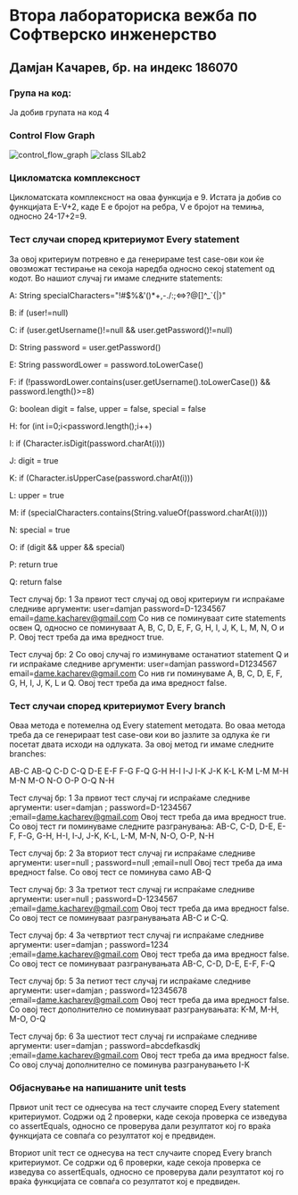 # Втора лабораториска вежба по Софтверско инженерство

## Дамјан Качарев, бр. на индекс 186070

### Група на код:
Ја добив групата на код 4

### Control Flow Graph
![control_flow_graph](https://user-images.githubusercontent.com/63473931/84256420-29f77400-ab14-11ea-80fd-f527013402c9.png)
![class SILab2](https://user-images.githubusercontent.com/63473931/84256647-7cd12b80-ab14-11ea-9fef-4beb45ebb1f5.png)

### Цикломатска комплексност
Цикломатската комплексност на оваа функција е 9. Истата ја добив со функцијата Е-V+2, каде Е е бројот на ребра, V е бројот на темиња, односно 24-17+2=9. 

### Тест случаи според критериумот  Every statement
За овој критериум потревно е да генерираме test case-ови кои ќе овозможат тестирање на секоја наредба односно секој statement од кодот.
Во нашиот случај ги имаме следните statements:

A: String specialCharacters="!#$%&'()*+,-./:;<=>?@[]^_`{|}"

B: if (user!=null)

C: if (user.getUsername()!=null && user.getPassword()!=null)

D: String password = user.getPassword()

E: String passwordLower = password.toLowerCase()

F: if (!passwordLower.contains(user.getUsername().toLowerCase()) && password.length()>=8)

G: boolean digit = false, upper = false, special = false

H: for (int i=0;i<password.length();i++)

I: if (Character.isDigit(password.charAt(i)))

J: digit = true

K: if (Character.isUpperCase(password.charAt(i)))

L: upper = true

M: if (specialCharacters.contains(String.valueOf(password.charAt(i))))

N: special = true

O: if (digit && upper && special)

P: return true

Q: return false

Тест случај бр: 1
За првиот тест случај од овој критериум ги испраќаме следниве аргументи:
user=damjan  password=D-1234567 email=dame.kacharev@gmail.com
Со нив се поминуваат сите statements освен Q, односно се поминуваат A, B, C, D, E, F, G, H, I, J, K, L, M, N, O и P.
Овој тест треба да има вредност true.

Тест случај бр: 2
Со овој случај го изминуваме останатиот statement Q и ги испраќаме следниве аргументи:
user=damjan  password=D1234567 email=dame.kacharev@gmail.com
Со нив ги поминуваме A, B, C, D, E, F, G, H, I, J, K, L и Q.
Овој тест треба да има вредност false.

### Тест случаи според критериумот Every branch
Оваа метода е потемелна од Every statement методата. Во оваа метода треба да се генерираат test case-ови кои во јазлите за одлука ќе ги посетат двата исходи на одлуката.
За овој метод ги имаме следните branches:

AB-C
AB-Q
C-D
C-Q
D-E
E-F
F-G
F-Q
G-H
H-I
I-J
I-K
J-K
K-L
K-M
L-M
M-H
M-N
M-O
N-O
O-P
O-Q
N-H

Тест случај бр: 1
За првиот тест случај ги испраќаме следниве аргументи:
user=damjan ; password=D-1234567 ;email=dame.kacharev@gmail.com
Овој тест треба да има вредност true.
Со овој тест ги поминуваме следните разгранувања:
AB-C, C-D, D-E, E-F, F-G, G-H, H-I, I-J, J-K, K-L, L-M, M-N, N-O, O-P, N-H

Тест случај бр: 2
За вториот тест случај ги испраќаме следниве аргументи:
user=null ; password=null ;email=null
Овој тест треба да има вредност false.
Со овој тест се поминува само  AB-Q

Тест случај бр: 3
За третиот тест случај ги испраќаме следниве аргументи:
user=null ; password=D-1234567 ;email=dame.kacharev@gmail.com
Овој тест треба да има вредност false.
Со овој тест се поминуваат разгранувањата AB-C и C-Q.

Тест случај бр: 4
За четвртиот тест случај ги испраќаме следниве аргументи:
user=damjan ; password=1234 ;email=dame.kacharev@gmail.com
Овој тест треба да има вредност false.
Со овој тест се поминуваат разгранувањата AB-C, C-D, D-E, E-F, F-Q

Тест случај бр: 5
За петиот тест случај ги испраќаме следниве аргументи:
user=damjan ; password=12345678 ;email=dame.kacharev@gmail.com
Овој тест треба да има вредност false.
Со овој тест дополнително се поминуваат разгранувањата: K-M, M-H, M-O, O-Q


Тест случај бр: 6
За шестиот тест случај ги испраќаме следниве аргументи:
user=damjan ; password=abcdefkasdkj ;email=dame.kacharev@gmail.com
Овој тест треба да има вредност false.
Со овој случај дополнително се поминува разгранувањето I-K

### Објаснување на напишаните unit tests
Првиот unit тест се однесува на тест случаите според Every statement критериумот. Содржи од 2 проверки, каде секоја проверка се изведува со assertEquals, односно се проверува дали резултатот кој го враќа функцијата се совпаѓа со резултатот кој е предвиден.

Вториот unit тест се однесува на тест случаите според Every branch критериумот. Се содржи од 6 проверки, каде секоја проверка се изведува со assertEquals, односно се проверува дали резултатот кој го враќа функцијата се совпаѓа со резултатот кој е предвиден.
